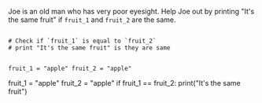 Joe is an old man who has very poor eyesight. Help Joe out by printing "It's the same fruit"  if `fruit_1` and `fruit_2` are the same.

<Editor lang="python" type="exercise">
<code>
# Check if `fruit_1` is equal to `fruit_2`
# print "It's the same fruit" is they are same

fruit_1 = "apple"
fruit_2 = "apple"
</code>

<solution>
fruit_1 = "apple"
fruit_2 = "apple"
if fruit_1 == fruit_2:
  print("It's the same fruit")
</solution>
</Editor>